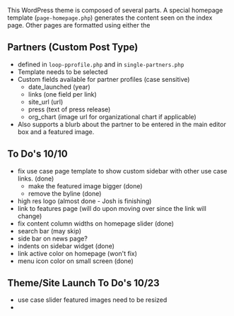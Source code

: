 This WordPress theme is composed of several parts. A special homepage template (`page-homepage.php`) generates the content seen on the index page. Other pages are formatted using either the

## Partners (Custom Post Type)
* defined in `loop-pprofile.php` and in `single-partners.php`
* Template needs to be selected
* Custom fields available for partner profiles (case sensitive)
  * date_launched (year)
  * links (one field per link)
  * site_url (url)
  * press (text of press release)
  * org_chart (image url for organizational chart if applicable)
* Also supports a blurb about the partner to be entered in the main editor box and a featured image.


## To Do's 10/10
* fix use case page template to show custom sidebar with other use case links. (done)
  * make the featured image bigger (done)
  * remove the byline (done)
* high res logo (almost done - Josh is finishing)
* link to features page (will do upon moving over since the link will change)
* fix content column widths on homepage slider (done)
* search bar (may skip)
* side bar on news page?
* indents on sidebar widget (done)
* link active color on homepage (won't fix)
* menu icon color on small screen (done)


## Theme/Site Launch To Do's 10/23
* use case slider featured images need to be resized
* 
